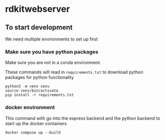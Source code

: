 # rdkitwebserver


## To start development

We need multiple environments to set up first

### Make sure you have python packages

Make sure you are not in a conda environment.


These commands will read in `requirements.txt` to download python packages 
for python functionality
```
python3 -m venv venv
source venv/bin/activate
pip install -r requirements.txt
```

### docker environment

This command with go into the express backend and the
python backend to start up the docker containers
```
docker compose up --build
```
